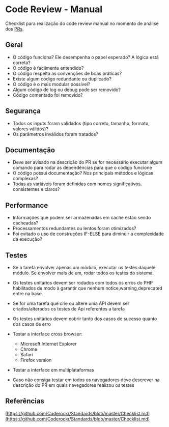 # Code Review - Manual

Checklist para realização do code review manual no momento de análise dos [PRs](/desenvolvimento/git-flow.md#pull-request).

## Geral

- O código funciona? Ele desempenha o papel esperado? A lógica está correta?
- O código é facilmente entendido?
- O código respeita as convenções de boas práticas?
- Existe algum código redundante ou duplicado?
- O código é o mais modular possível?
- Algum código de log ou debug pode ser removido?
- Código comentado foi removido?

## Segurança

- Todos os inputs foram validados (tipo correto, tamanho, formato, valores válidos)?
- Os parâmetros inválidos foram tratados?

## Documentação

- Deve ser avisado na descrição do PR se for necessário executar algum comando para rodar as dependências para que o código funcione
- O código possui documentação? Nos principais métodos e lógicas complexas?
- Todas as variáveis foram definidas com nomes significativos, consistentes e claros?

## Performance

- Informações que podem ser armazenadas em cache estão sendo cacheadas?
- Processamentos redundantes ou lentos foram otimizados?
- Foi evitado o uso de construções IF-ELSE para diminuir a complexidade da execução?

## Testes

- Se a tarefa envolver apenas um módulo, executar os testes daquele módulo. Se envolver mais de um, rodar todos os testes do sistema.
- Os testes unitários devem ser rodados com todos os erros do PHP habilitados de modo à garantir que nenhum notice,warning,deprecated entre na base.
- Se for uma tarefa que crie ou altere uma API devem ser criados/alterados os testes de Api referentes a tarefa
- Os testes unitários devem cobrir tanto dos casos de sucesso quanto dos casos de erro
- Testar a interface cross browser:

    - Microsoft Internet Explorer
    - Chrome
    - Safari
    - Firefox version

- Testar a interface em multiplataformas
- Caso não consiga testar em todos os navegadores deve descrever na descrição do PR em quais navegadores realizou os testes




## Referências

[https://github.com/Coderockr/Standards/blob/master/Checklist.md](https://github.com/Coderockr/Standards/blob/master/Checklist.md)
